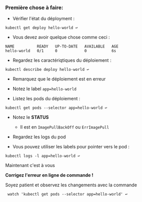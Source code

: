 
### Première chose à faire:


- Vérifier l'état du déployment : 

```
kubectl get deploy hello-world ↩️
```

- Vous devez avoir quelque chose comme ceci :

```
NAME          READY   UP-TO-DATE   AVAILABLE   AGE
hello-world   0/1     0            0           6s
```

- Regardez les caractériqtiques du déploiement :

```
kubectl describe deploy hello-world ↩️
```

- Remarquez que le déploiement est en erreur

- Notez le label `app=hello-world`

- Listez les pods du déploiement :

```
kubectl get pods --selector app=hello-world ↩️
```

- Notez le **STATUS** 

  - Il est en `ImagePullBackOff`  ou `ErrImagePull`   
  

- Regardez les logs du pod 

- Vous pouvez utiliser les labels pour pointer vers le pod :

```
kubectl logs -l app=hello-world ↩️
```

Maintenant c'est à vous 

**Corrigez l'erreur en ligne de commande !**

Soyez patient et observez les changements avec la commande  


```
 watch 'kubectl get pods --selector app=hello-world' ↩️
```

  